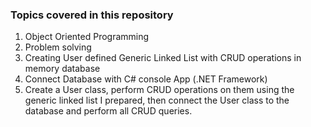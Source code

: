### Topics covered in this repository

1. Object Oriented Programming
2. Problem solving 
3. Creating User defined Generic Linked List with CRUD operations in memory database
4. Connect Database with C# console App (.NET Framework)
5. Create a User class, perform CRUD operations on them using the generic linked list I prepared, then connect the User class to the database and perform all CRUD queries.
